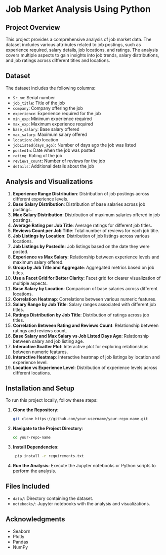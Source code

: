 # Job Market Analysis Using Python

## Project Overview

This project provides a comprehensive analysis of job market data. The dataset includes various attributes related to job postings, such as experience required, salary details, job locations, and ratings. The analysis covers multiple aspects to gain insights into job trends, salary distributions, and job ratings across different titles and locations.

## Dataset

The dataset includes the following columns:
- `Sr_no`: Serial number
- `job_title`: Title of the job
- `company`: Company offering the job
- `experience`: Experience required for the job
- `min_exp`: Minimum experience required
- `max_exp`: Maximum experience required
- `base_salary`: Base salary offered
- `max_salary`: Maximum salary offered
- `location`: Job location
- `jobListed(days_ago)`: Number of days ago the job was listed
- `postedIn`: Date when the job was posted
- `rating`: Rating of the job
- `reviews_count`: Number of reviews for the job
- `details`: Additional details about the job

## Analysis and Visualizations

1. **Experience Range Distribution**: Distribution of job postings across different experience levels.
2. **Base Salary Distribution**: Distribution of base salaries across job postings.
3. **Max Salary Distribution**: Distribution of maximum salaries offered in job postings.
4. **Average Rating per Job Title**: Average ratings for different job titles.
5. **Reviews Count per Job Title**: Total number of reviews for each job title.
6. **Job Listings by Location**: Distribution of job listings across various locations.
7. **Job Listings by PostedIn**: Job listings based on the date they were posted.
8. **Experience vs Max Salary**: Relationship between experience levels and maximum salary offered.
9. **Group by Job Title and Aggregate**: Aggregated metrics based on job titles.
10. **Use a Facet Grid for Better Clarity**: Facet grid for clearer visualization of multiple aspects.
11. **Base Salary by Location**: Comparison of base salaries across different locations.
12. **Correlation Heatmap**: Correlations between various numeric features.
13. **Salary Range by Job Title**: Salary ranges associated with different job titles.
14. **Ratings Distribution by Job Title**: Distribution of ratings across job titles.
15. **Correlation Between Rating and Reviews Count**: Relationship between ratings and reviews count.
16. **Base Salary and Max Salary vs Job Listed Days Ago**: Relationship between salary and job listing age.
17. **Interactive Scatter Plot**: Interactive plot for exploring relationships between numeric features.
18. **Interactive Heatmap**: Interactive heatmap of job listings by location and experience level.
19. **Location vs Experience Level**: Distribution of experience levels across different locations.

## Installation and Setup

To run this project locally, follow these steps:

1. **Clone the Repository**:
   ```bash
   git clone https://github.com/your-username/your-repo-name.git


2. **Navigate to the Project Directory**:
   ```bash
   cd your-repo-name

3. **Install Dependencies**:
   ```bash
    pip install -r requirements.txt

4. **Run the Analysis**:
Execute the Jupyter notebooks or Python scripts to perform the analysis.

## Files Included

- `data/`: Directory containing the dataset.
- `notebooks/`: Jupyter notebooks with the analysis and visualizations.

## Acknowledgments
- Seaborn
- Plotly
- Pandas
- NumPy